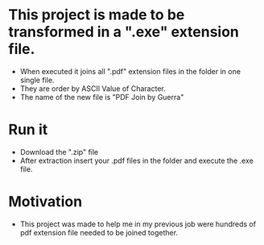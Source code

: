 # This project is made to be transformed in a ".exe" extension file.
- When executed it joins all ".pdf" extension files in the folder in one single file.
- They are order by ASCII Value of Character.
- The name of the new file is "PDF Join by Guerra"

# Run it
- Download the ".zip" file
- After extraction insert your .pdf files in the folder and execute the .exe file.

# Motivation
- This project was made to help me in my previous job were hundreds of pdf extension file needed to be joined together.